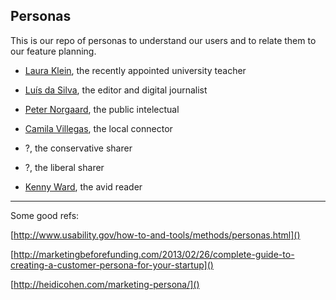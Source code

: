 Personas
---

This is our repo of personas to understand our users and to relate them to our feature planning.

- [Laura Klein](https://github.com/perspectiva-io/personas/blob/master/laura_klein.md), the recently appointed university teacher

- [Luís da Silva](https://github.com/perspectiva-io/personas/blob/master/luis_silva.md), the editor and digital journalist

- [Peter Norgaard](https://github.com/perspectiva-io/personas/blob/master/peter_norgaard.md), the public intelectual

- [Camila Villegas](https://github.com/perspectiva-io/personas/blob/master/camila_villegas.md), the local connector

- ?, the conservative sharer

- ?, the liberal sharer

- [Kenny Ward](https://github.com/perspectiva-io/personas/blob/master/kenny_ward.md), the avid reader

***

Some good refs:

[http://www.usability.gov/how-to-and-tools/methods/personas.html]()

[http://marketingbeforefunding.com/2013/02/26/complete-guide-to-creating-a-customer-persona-for-your-startup]()

[http://heidicohen.com/marketing-persona/]()
